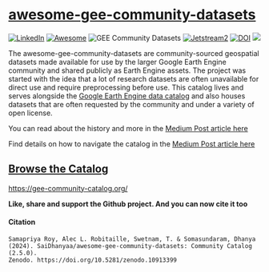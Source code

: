 # [awesome-gee-community-datasets](https://gee-community-catalog.org/)

[![LinkedIn](https://img.shields.io/badge/LinkedIn-0077B5?style=plastic&logo=linkedin&logoColor=white)](https://www.linkedin.com/in/Dhanyapriya-somasundaram/)
[![Awesome](https://cdn.rawgit.com/sindresorhus/awesome/d7305f38d29fed78fa85652e3a63e154dd8e8829/media/badge.svg)](https://github.com/sindresorhus/awesome)
![GEE Community Datasets](https://img.shields.io/endpoint?url=https://gist.githubusercontent.com/samapriya/34bc0c1280d475d3a69e3b60a706226e/raw/community.json)
[![Jetstream2](https://img.shields.io/badge/Supported%20by-Jetstream2-brightgreen)](https://jetstream-cloud.org/)
[![DOI](https://zenodo.org/badge/DOI/10.5281/zenodo.10913399.svg)](https://doi.org/10.5281/zenodo.10913399)
[![](https://img.shields.io/static/v1?label=Sponsor&message=%E2%9D%A4&logo=GitHub&color=%23fe8e86)](https://github.com/sponsors/SaiDhanyaa)

The awesome-gee-community-datasets are community-sourced geospatial datasets made available for use by the larger Google Earth Engine community and shared publicly as Earth Engine assets. The project was started with the idea that a lot of research datasets are often unavailable for direct use and require preprocessing before use. This catalog lives and serves alongside the [Google Earth Engine data catalog](https://developers.google.com/earth-engine/datasets/catalog) and also houses datasets that are often requested by the community and under a variety of open license.

You can read about the history and more in the [Medium Post article here](https://medium.com/geospatial-processing-at-scale/community-datasets-data-commons-in-google-earth-engine-8585d8baef1f)

Find details on how to navigate the catalog in the [Medium Post article here](https://samapriyaroy.medium.com/awesome-google-earth-engine-community-catalog-bd86d0ba63b8)

## [Browse the Catalog](https://gee-community-catalog.org/)
https://gee-community-catalog.org/


**Like, share and support the Github project. And you can now cite it too**

#### Citation

```
Samapriya Roy, Alec L. Robitaille, Swetnam, T. & Somasundaram, Dhanya (2024). SaiDhanyaa/awesome-gee-community-datasets: Community Catalog (2.5.0).
Zenodo. https://doi.org/10.5281/zenodo.10913399
```
